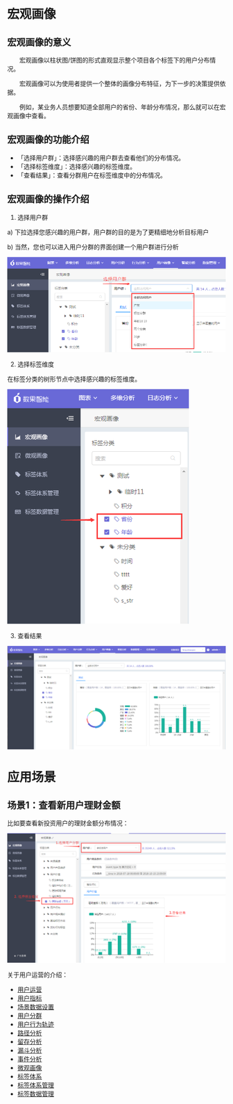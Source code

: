 # 宏观画像

## 宏观画像的意义
&emsp;&emsp;宏观画像以柱状图/饼图的形式直观显示整个项目各个标签下的用户分布情况。

&emsp;&emsp;宏观画像可以为使用者提供一个整体的画像分布特征，为下一步的决策提供依据。

&emsp;&emsp;例如，某业务人员想要知道全部用户的省份、年龄分布情况，那么就可以在宏观画像中查看。

## 宏观画像的功能介绍  
  * 「选择用户群」：选择感兴趣的用户群去查看他们的分布情况。
  * 「选择标签维度」：选择感兴趣的标签维度。
  * 「查看结果」：查看分群用户在标签维度中的分布情况。


## 宏观画像的操作介绍  

1. 选择用户群

  a)	下拉选择您感兴趣的用户群，用户群的目的是为了更精细地分析目标用户

  b)	当然，您也可以进入用户分群的界面创建一个用户群进行分析

  ![](/assets/user/macro-portrait-1.png)

2. 选择标签维度

  在标签分类的树形节点中选择感兴趣的标签维度。

  ![](/assets/user/macro-portrait2.png)

3. 查看结果

  ![](/assets/user/macro-portrait-3.png)

# 应用场景

## 场景1：查看新用户理财金额
  比如要查看新投资用户的理财金额分布情况：   
  
  ![](/assets/user/macro-portrait-4.png) 
 


关于用户运营的介绍：
  * [用户运营](user-operation.md)
  * [用户指标](user-quota.md)
  * [场景数据设置](user-operation.md#scene-setting)
  * [用户分群](user-segmentation.md)
  * [用户行为轨迹](user-segmentation.md#behavior-trace)
  * [路径分析](path-analytics.md)
  * [留存分析](retation-analytics.md)
  * [漏斗分析](funnel-analytics.md)
  * [事件分析](event-analytics.md)
  * [微观画像](micro-portrait.md)
  * [标签体系](tag-system.md)      
  * [标签体系管理](tag-system-manager.md)  
  * [标签数据管理](tag-data-manager.md)    